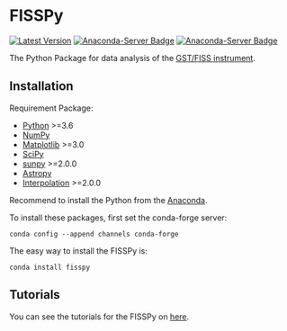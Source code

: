 # FISSPy

[![Latest Version](https://img.shields.io/pypi/v/fisspy.svg)](https://pypi.python.org/pypi/fisspy/) [![Anaconda-Server Badge](https://anaconda.org/conda-forge/fisspy/badges/version.svg)](https://anaconda.org/conda-forge/fisspy) [![Anaconda-Server Badge](https://anaconda.org/conda-forge/fisspy/badges/downloads.svg)](https://anaconda.org/conda-forge/fisspy)

The Python Package for data analysis of the [GST/FISS instrument](http://fiss.snu.ac.kr/).

Installation
------------

Requirement Package:

* [Python](http://www.python.org) >=3.6
* [NumPy](http://numpy.scipy.org/)
* [Matplotlib](http://matplotlib.sourceforge.net/) >=3.0
* [SciPy](http://www.scipy.org/) 
* [sunpy](http://sunpy.org/) >=2.0.0
* [Astropy](http://astropy.org)
* [Interpolation](https://github.com/EconForge/interpolation.py) >=2.0.0

Recommend to install the Python from the [Anaconda](https://www.continuum.io/why-anaconda).

To install these packages, first set the conda-forge server:

    conda config --append channels conda-forge
    
The easy way to install the FISSPy is:

    conda install fisspy


Tutorials
---------
You can see the tutorials for the FISSPy on [here](http://fiss.snu.ac.kr/fisspy/).
